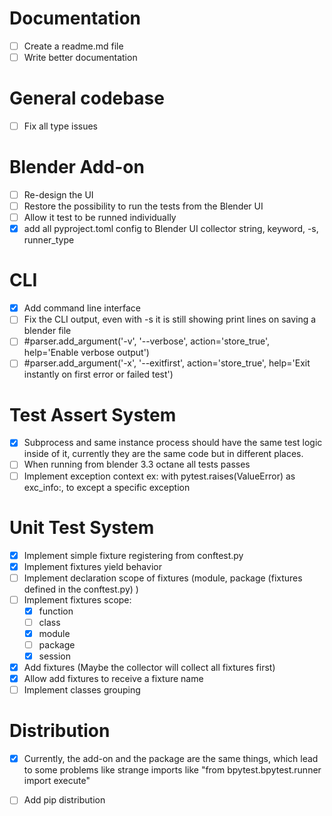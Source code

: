 
# Documentation

- [ ] Create a readme.md file
- [ ] Write better documentation

# General codebase

- [ ] Fix all type issues

# Blender Add-on

- [ ] Re-design the UI
- [ ] Restore the possibility to run the tests from the Blender UI
- [ ] Allow it test to be runned individually
- [x] add all pyproject.toml config to Blender UI
    collector string, keyword, -s, runner_type

# CLI

- [x] Add command line interface
- [ ] Fix the CLI output, even with -s it is still showing print lines on saving a blender file
- [ ] #parser.add_argument('-v', '--verbose', action='store_true', help='Enable verbose output')
- [ ] #parser.add_argument('-x', '--exitfirst', action='store_true', help='Exit instantly on first error or failed test')

# Test Assert System

- [x] Subprocess and same instance process should have the same test 
    logic inside of it, currently they are the same code but in different places.
- [ ] When running from blender 3.3 octane all tests passes
- [ ] Implement exception context ex: with pytest.raises(ValueError) as exc_info:, to except a specific exception

# Unit Test System

- [x] Implement simple fixture registering from conftest.py
- [x] Implement fixtures yield behavior
- [ ] Implement declaration scope of fixtures (module, package (fixtures defined in the conftest.py) )
- [ ] Implement fixtures scope:
    - [x] function
    - [ ] class
    - [x] module
    - [ ] package
    - [x] session
- [x] Add fixtures (Maybe the collector will collect all fixtures first)
- [x] Allow add fixtures to receive a fixture name
- [ ] Implement classes grouping

# Distribution

- [x] Currently, the add-on and the package are the same things, 
    which lead to some problems like strange imports like "from bpytest.bpytest.runner import execute"
- [ ] Add pip distribution




